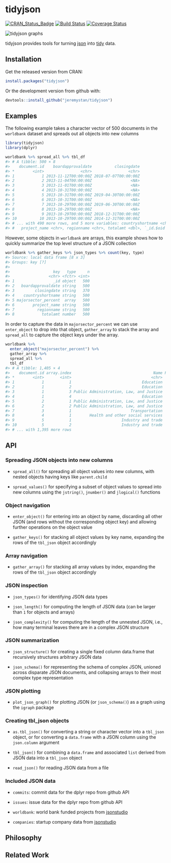 <!-- README.md is generated from README.Rmd. Please edit that file -->
tidyjson
========

[![CRAN\_Status\_Badge](http://www.r-pkg.org/badges/version/tidyjson)](http://cran.r-project.org/package=tidyjson) [![Build Status](https://travis-ci.org/jeremystan/tidyjson.svg?branch=master)](https://travis-ci.org/jeremystan/tidyjson) [![Coverage Status](https://img.shields.io/codecov/c/github/jeremystan/tidyjson/master.svg)](https://codecov.io/github/jeremystan/tidyjson?branch=master)

![tidyjson graphs](https://cloud.githubusercontent.com/assets/2284427/18217882/1b3b2db4-7114-11e6-8ba3-07938f1db9af.png)

tidyjson provides tools for turning [json](http://www.json.org/) into [tidy](https://cran.r-project.org/web/packages/tidyr/vignettes/tidy-data.html) data.

Installation
------------

Get the released version from CRAN:

``` r
install.packages("tidyjson")
```

Or the development version from github with:

``` r
devtools::install_github("jeremystan/tidyjson")
```

Examples
--------

The following example takes a character vector of 500 documents in the `worldbank` dataset and spreads out all objects into new columns

``` r
library(tidyjson)
library(dplyr)

worldbank %>% spread_all %>% tbl_df
#> # A tibble: 500 × 8
#>    document.id    boardapprovaldate          closingdate
#> *        <int>                <chr>                <chr>
#> 1            1 2013-11-12T00:00:00Z 2018-07-07T00:00:00Z
#> 2            2 2013-11-04T00:00:00Z                 <NA>
#> 3            3 2013-11-01T00:00:00Z                 <NA>
#> 4            4 2013-10-31T00:00:00Z                 <NA>
#> 5            5 2013-10-31T00:00:00Z 2019-04-30T00:00:00Z
#> 6            6 2013-10-31T00:00:00Z                 <NA>
#> 7            7 2013-10-29T00:00:00Z 2019-06-30T00:00:00Z
#> 8            8 2013-10-29T00:00:00Z                 <NA>
#> 9            9 2013-10-29T00:00:00Z 2018-12-31T00:00:00Z
#> 10          10 2013-10-29T00:00:00Z 2014-12-31T00:00:00Z
#> # ... with 490 more rows, and 5 more variables: countryshortname <chr>,
#> #   project_name <chr>, regionname <chr>, totalamt <dbl>, `_id.$oid` <chr>
```

However, some objects in `worldbank` are arrays, this example shows how to quickly summarize the top level structure of a JSON collection

``` r
worldbank %>% gather_keys %>% json_types %>% count(key, type)
#> Source: local data frame [8 x 3]
#> Groups: key [?]
#> 
#>                   key   type     n
#>                 <chr> <fctr> <int>
#> 1                 _id object   500
#> 2   boardapprovaldate string   500
#> 3         closingdate string   370
#> 4    countryshortname string   500
#> 5 majorsector_percent  array   500
#> 6        project_name string   500
#> 7          regionname string   500
#> 8            totalamt number   500
```

In order to capture the data in `majorsector_percent` we can use `enter_object` to drop into that object, `gather_array` to stack the array and `spread_all` to capture the object keys under the array.

``` r
worldbank %>%
  enter_object("majorsector_percent") %>%
  gather_array %>%
  spread_all %>%
  tbl_df
#> # A tibble: 1,405 × 4
#>    document.id array.index                                    Name Percent
#> *        <int>       <int>                                   <chr>   <dbl>
#> 1            1           1                               Education      46
#> 2            1           2                               Education      26
#> 3            1           3 Public Administration, Law, and Justice      16
#> 4            1           4                               Education      12
#> 5            2           1 Public Administration, Law, and Justice      70
#> 6            2           2 Public Administration, Law, and Justice      30
#> 7            3           1                          Transportation     100
#> 8            4           1        Health and other social services     100
#> 9            5           1                      Industry and trade      50
#> 10           5           2                      Industry and trade      40
#> # ... with 1,395 more rows
```

API
---

### Spreading JSON objects into new columns

-   `spread_all()` for spreading all object values into new columns, with nested objects having keys like `parent.child`

-   `spread_values()` for specifying a subset of object values to spread into new columns using the `jstring()`, `jnumber()` and `jlogical()` functions

### Object navigation

-   `enter_object()` for entering into an object by name, discarding all other JSON (and rows without the corresponding object key) and allowing further operations on the object value

-   `gather_keys()` for stacking all object values by key name, expanding the rows of the `tbl_json` object accordingly

### Array navigation

-   `gather_array()` for stacking all array values by index, expanding the rows of the `tbl_json` object accordingly

### JSON inspection

-   `json_types()` for identifying JSON data types

-   `json_length()` for computing the length of JSON data (can be larger than `1` for objects and arrays)

-   `json_complexity()` for computing the length of the unnested JSON, i.e., how many terminal leaves there are in a complex JSON structure

### JSON summarization

-   `json_structure()` for creating a single fixed column data.frame that recursively structures arbitrary JSON data

-   `json_schema()` for representing the schema of complex JSON, unioned across disparate JSON documents, and collapsing arrays to their most complex type representation

### JSON plotting

-   `plot_json_graph()` for plotting JSON (or `json_schema()`) as a graph using the `igraph` package

### Creating tbl\_json objects

-   `as.tbl_json()` for converting a string or character vector into a `tbl_json` object, or for converting a `data.frame` with a JSON column using the `json.column` argument

-   `tbl_json()` for combining a `data.frame` and associated `list` derived from JSON data into a `tbl_json` object

-   `read_json()` for reading JSON data from a file

### Included JSON data

-   `commits`: commit data for the dplyr repo from github API

-   `issues`: issue data for the dplyr repo from github API

-   `worldbank`: world bank funded projects from [jsonstudio](http://jsonstudio.com/resources/)

-   `companies`: startup company data from [jsonstudio](http://jsonstudio.com/resources/)

Philosophy
----------

Related Work
------------
